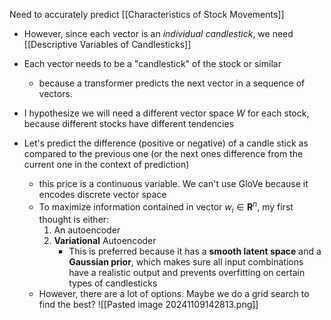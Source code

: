 Need to accurately predict [[Characteristics of Stock Movements]]
- However, since each vector is an *individual candlestick*, we need [[Descriptive Variables of Candlesticks]]


- Each vector needs to be a "candlestick" of the stock or similar
	- because a transformer predicts the next vector in a sequence of vectors.


- I hypothesize we will need a different vector space $W$ for each stock, because different stocks have different tendencies


- Let's predict the difference (positive or negative) of a candle stick as compared to the previous one (or the next ones difference from the current one in the context of prediction)
	- this price is a continuous variable. We can't use GloVe because it encodes discrete vector space
	- To maximize information contained in vector $w_i\in\mathbf{R}^n$, my first thought is either:
		1. An autoencoder
		2. **Variational** Autoencoder
			- This is preferred because it has a **smooth latent space** and a **Gaussian prior**, which makes sure all input combinations have a realistic output and prevents overfitting on certain types of candlesticks
	- However, there are a lot of options. Maybe we do a grid search to find the best? ![[Pasted image 20241109142813.png]]
